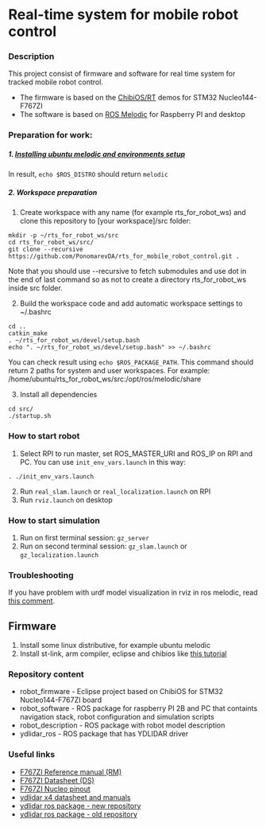 # Real-time system for mobile robot control

### Description

This project consist of firmware and software for real time system for tracked mobile robot control.
- The firmware is based on the [ChibiOS/RT](http://chibios.org/dokuwiki/doku.php) demos for STM32 Nucleo144-F767ZI
- The software is based on [ROS Melodic](http://wiki.ros.org/melodic) for Raspberry PI and desktop

### Preparation for work:
##### 1. [Installing ubuntu melodic and environments setup](http://wiki.ros.org/melodic/Installation/Ubuntu)
In result, `echo $ROS_DISTRO` should return `melodic`
##### 2. Workspace preparation
1. Create workspace with any name (for example rts_for_robot_ws) and clone this repository to [your workspace]/src folder:
```
mkdir -p ~/rts_for_robot_ws/src
cd rts_for_robot_ws/src/
git clone --recursive https://github.com/PonomarevDA/rts_for_mobile_robot_control.git .
```
Note that you should use --recursive to fetch submodules and use dot in the end of last command so as not to create a directory rts_for_robot_ws inside src folder.

2. Build the workspace code and add automatic workspace settings to ~/.bashrc
```
cd ..
catkin_make
. ~/rts_for_robot_ws/devel/setup.bash
echo ". ~/rts_for_robot_ws/devel/setup.bash" >> ~/.bashrc
```
You can check result using `echo $ROS_PACKAGE_PATH`. This command should return 2 paths for system and user workspaces. For example:
/home/ubuntu/rts_for_robot_ws/src:/opt/ros/melodic/share

3. Install all dependencies
```
cd src/
./startup.sh
```

### How to start robot

1. Select RPI to run master, set ROS_MASTER_URI and ROS_IP on RPI and PC. You can use `init_env_vars.launch` in this way:

`. ./init_env_vars.launch`

2. Run `real_slam.launch` or `real_localization.launch` on RPI
3. Run `rviz.launch` on desktop

### How to start simulation

1. Run on first terminal session: `gz_server`
2. Run on second terminal session: `gz_slam.launch` or `gz_localization.launch`


### Troubleshooting

If you have problem with urdf model visualization in rviz in ros melodic, read [this comment](https://github.com/ros-visualization/rviz/issues/1249#issuecomment-403351217).

## Firmware
1. Install some linux distributive, for example ubuntu melodic
2. Install st-link, arm compiler, eclipse and chibios like [this tutorial](https://github.com/KaiL4eK/STM32_ChibiOS/blob/stable_17.6.x/Startup/Linux_setup.md)

### Repository content

* robot_firmware - Eclipse project based on ChibiOS for STM32 Nucleo144-F767ZI board
* robot_software - ROS package for raspberry PI 2B and PC that containts navigation stack, robot configuration and simulation scripts 
* robot_description - ROS package with robot model description
* ydlidar_ros - ROS package that has YDLIDAR driver

### Useful links

* [F767ZI Reference manual (RM)](http://www.st.com/content/ccc/resource/technical/document/reference_manual/group0/96/8b/0d/ec/16/22/43/71/DM00224583/files/DM00224583.pdf/jcr:content/translations/en.DM00224583.pdf)
* [F767ZI Datasheet (DS)](http://www.st.com/content/ccc/resource/technical/document/datasheet/group3/c5/37/9c/1d/a6/09/4e/1a/DM00273119/files/DM00273119.pdf/jcr:content/translations/en.DM00273119.pdf)
* [F767ZI Nucleo pinout](https://os.mbed.com/platforms/ST-Nucleo-F767ZI/)
* [ydlidar x4 datasheet and manuals](http://www.ydlidar.com/download/)
* [ydlidar ros package - new repository](https://github.com/YDLIDAR/ydlidar_ros/)
* [ydlidar ros package - old repository](https://github.com/EAIBOT/ydlidar/)



